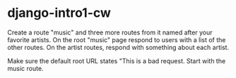 # django-intro1-cw

Create a route "music" and three more routes from it named after your favorite artists. 
On the root "music" page respond to users with a list of the other routes. On the artist routes, 
respond with something about each artist.

Make sure the default root URL states "This is a bad request. Start with the music route.
